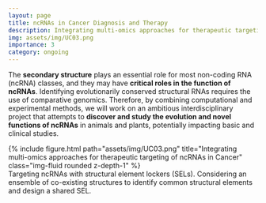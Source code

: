 ```yaml
---
layout: page
title: ncRNAs in Cancer Diagnosis and Therapy
description: Integrating multi-omics approaches for therapeutic targeting of ncRNAs in Cancer.
img: assets/img/UC03.png
importance: 3
category: ongoing
---
```


The <b>secondary structure</b> plays an essential role for most non-coding RNA (ncRNA) classes, and they may have <b>critical roles in the function of ncRNAs</b>. 
Identifying evolutionarily conserved structural RNAs requires the use of comparative genomics. 
Therefore, by combining computational and experimental methods, we will work on an ambitious interdisciplinary project that attempts to <b>discover and study the evolution and novel functions of ncRNAs</b> in animals and plants, potentially impacting basic and clinical studies.


<div class="row">
    <div class="col-sm mt-3 mt-md-0">
        {% include figure.html path="assets/img/UC03.png" title="Integrating multi-omics approaches for therapeutic targeting of ncRNAs in Cancer" class="img-fluid rounded z-depth-1" %}
    </div>
</div>

<div class="caption">
	Targeting ncRNAs with structural element lockers (SELs). Considering an ensemble of co-existing structures to identify common structural elements and design a shared SEL.
</div>


